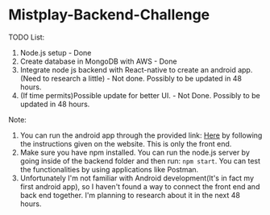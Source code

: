 # Mistplay-Backend-Challenge
TODO List:
1. Node.js setup - Done
2. Create database in MongoDB with AWS - Done
3. Integrate node js backend with React-native to create an android app.(Need to research a little) - Not done. Possibly
to be updated in 48 hours.
4. (If time permits)Possible update for better UI. - Not Done. Possibly to be updated in 48 hours.


Note: 
1. You can run the android app through the provided link:
[Here](https://expo.io/@tonami/MistplayChallenge) by following
the instructions given on the website. This is only the front end.
2. Make sure you have npm installed. You can run the node.js server by going inside of 
the backend folder and then run: ```npm start```. You can test the functionalities by using 
applications like Postman.
3. Unfortunately I'm not familiar with Android development(It's in fact my first 
android app), so I
haven't found a way to connect the front end and back end together. I'm
planning to research about it in the next 48 hours.


